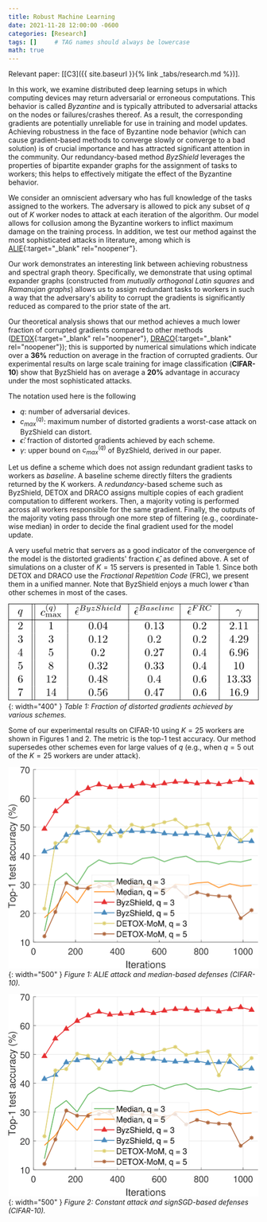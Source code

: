 ```yaml
---
title: Robust Machine Learning
date: 2021-11-28 12:00:00 -0600
categories: [Research]
tags: []     # TAG names should always be lowercase
math: true
---
```

Relevant paper: [[C3]({{ site.baseurl }}{% link _tabs/research.md %})].

In this work, we examine distributed deep learning setups in which computing devices may return adversarial or erroneous computations. This behavior is called *Byzantine* and is typically attributed to adversarial attacks on the nodes or failures/crashes thereof. As a result, the corresponding gradients are potentially unreliable for use in training and model updates. Achieving robustness in the face of Byzantine node behavior (which can cause gradient-based methods to converge slowly or converge to a bad solution) is of crucial importance and has attracted significant attention in the community. Our redundancy-based method *ByzShield* leverages the properties of bipartite expander graphs for the assignment of tasks to workers; this helps to effectively mitigate the effect of the Byzantine behavior.

We consider an omniscient adversary who has full knowledge of the tasks assigned to the workers. The adversary is allowed to pick any subset of $q$ out of $K$ worker nodes to attack at each iteration of the algorithm. Our model allows for collusion among the Byzantine workers to inflict maximum damage on the training process. In addition, we test our method against the most sophisticated attacks in literature, among which is [ALIE](https://papers.nips.cc/paper/9069-a-little-is-enough-circumventing-defenses-for-distributed-learning){:target="_blank" rel="noopener"}.

Our work demonstrates an interesting link between achieving robustness and spectral graph theory. Specifically, we demonstrate that using optimal expander graphs (constructed from *mutually orthogonal Latin squares* and *Ramanujan graphs*) allows us to assign redundant tasks to workers in such a way that the adversary's ability to corrupt the gradients is significantly reduced as compared to the prior state of the art.

Our theoretical analysis shows that our method achieves a much lower fraction of corrupted gradients compared to other methods ([DETOX](https://papers.nips.cc/paper/9220-detox-a-redundancy-based-framework-for-faster-and-more-robust-gradient-aggregation){:target="_blank" rel="noopener"}, [DRACO](https://icml.cc/Conferences/2018/ScheduleMultitrack?event=3261){:target="_blank" rel="noopener"}); this is supported by numerical simulations which indicate over a **36%** reduction on average in the fraction of corrupted gradients. Our experimental results on large scale training for image classification (**CIFAR-10**) show that ByzShield has on average a **20%** advantage in accuracy under the most sophisticated attacks.

The notation used here is the following
- $q$: number of adversarial devices.
- $c_{max}^{(q)}$: maximum number of distorted gradients a worst-case attack on ByzShield can distort.
- $\hat{\epsilon}$: fraction of distorted gradients achieved by each scheme.
- $\gamma$: upper bound on $c_{max}^{(q)}$ of ByzShield, derived in our paper.

Let us define a scheme which does not assign redundant gradient tasks to workers as *baseline*. A baseline scheme directly filters the gradients returned by the K workers. A *redundancy*-based scheme such as ByzShield, DETOX and DRACO assigns multiple copies of each gradient computation to different workers. Then, a majority voting is performed across all workers responsible for the same gradient. Finally, the outputs of the majority voting pass through one more step of filtering (e.g., coordinate-wise median) in order to decide the final gradient used for the model update.

A very useful metric that servers as a good indicator of the convergence of the model is the distorted gradients' fraction $\hat{\epsilon}$, as defined above. A set of simulations on a cluster of $K=15$ servers is presented in Table 1. Since both DETOX and DRACO use the *Fractional Repetition Code* (FRC), we present them in a unified manner. Note that ByzShield enjoys a much lower $\hat{\epsilon}$ than other schemes in most of the cases.

![Table 1](/kostas_files/e_hat_table_wrapper.png){: width="400" }
*Table 1: Fraction of distorted gradients achieved by various schemes.*

Some of our experimental results on CIFAR-10 using $K=25$ workers are shown in Figures 1 and 2. The metric is the top-1 test accuracy. Our method supersedes other schemes even for large values of $q$ (e.g., when $q=5$ out of the $K=25$ workers are under attack).


![Figure 1](/kostas_files/top1_fig_62.png){: width="500" }
*Figure 1: ALIE attack and median-based defenses (CIFAR-10).*

![Figure 2](/kostas_files/top1_fig_62.png){: width="500" }
*Figure 2: Constant attack and signSGD-based defenses (CIFAR-10).*